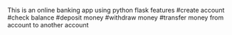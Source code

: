 This is an online banking app using python flask
features
#create account
#check balance
#deposit money
#withdraw money
#transfer money from account to another account